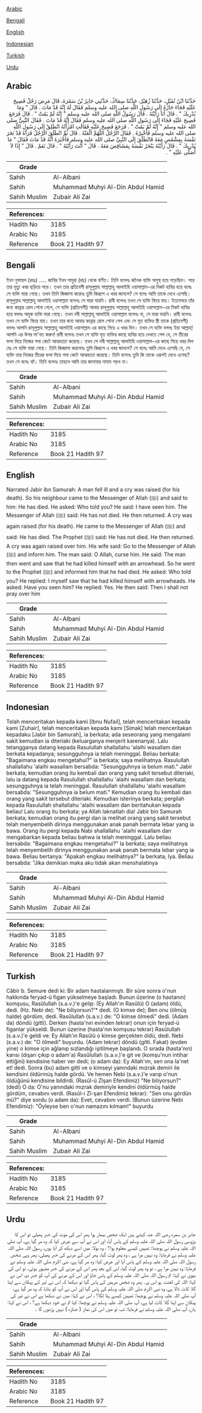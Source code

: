 [Arabic](#arabic)

[Bengali](#bengali)

[English](#english)

[Indonesian](#indonesian)

[Turkish](#turkish)

[Urdu](#urdu)

## Arabic


<div dir="rtl" lang="ar" style={{fontSize:'larger',backgroundColor:'#f8f9fa',padding:20}}>
حَدَّثَنَا ابْنُ نُفَيْلٍ، حَدَّثَنَا زُهَيْرٌ، حَدَّثَنَا سِمَاكٌ، حَدَّثَنِي جَابِرُ بْنُ سَمُرَةَ، قَالَ مَرِضَ رَجُلٌ فَصِيحَ عَلَيْهِ فَجَاءَ جَارُهُ إِلَى رَسُولِ اللَّهِ صلى الله عليه وسلم فَقَالَ لَهُ إِنَّهُ قَدْ مَاتَ ‏.‏ قَالَ ‏"‏ وَمَا يُدْرِيكَ ‏"‏ ‏.‏ قَالَ أَنَا رَأَيْتُهُ ‏.‏ قَالَ رَسُولُ اللَّهِ صلى الله عليه وسلم ‏"‏ إِنَّهُ لَمْ يَمُتْ ‏"‏ ‏.‏ قَالَ فَرَجَعَ فَصِيحَ عَلَيْهِ فَجَاءَ إِلَى رَسُولِ اللَّهِ صلى الله عليه وسلم فَقَالَ إِنَّهُ قَدْ مَاتَ ‏.‏ فَقَالَ النَّبِيُّ صلى الله عليه وسلم ‏"‏ إِنَّهُ لَمْ يَمُتْ ‏"‏ ‏.‏ فَرَجَعَ فَصِيحَ عَلَيْهِ فَقَالَتِ امْرَأَتُهُ انْطَلِقْ إِلَى رَسُولِ اللَّهِ صلى الله عليه وسلم فَأَخْبِرْهُ ‏.‏ فَقَالَ الرَّجُلُ اللَّهُمَّ الْعَنْهُ ‏.‏ قَالَ ثُمَّ انْطَلَقَ الرَّجُلُ فَرَآهُ قَدْ نَحَرَ نَفْسَهُ بِمِشْقَصٍ مَعَهُ فَانْطَلَقَ إِلَى النَّبِيِّ صلى الله عليه وسلم فَأَخْبَرَهُ أَنَّهُ قَدْ مَاتَ فَقَالَ ‏"‏ مَا يُدْرِيكَ ‏"‏ ‏.‏ قَالَ رَأَيْتُهُ يَنْحَرُ نَفْسَهُ بِمَشَاقِصَ مَعَهُ ‏.‏ قَالَ ‏"‏ أَنْتَ رَأَيْتَهُ ‏"‏ ‏.‏ قَالَ نَعَمْ ‏.‏ قَالَ ‏"‏ إِذًا لاَ أُصَلِّي عَلَيْهِ ‏"‏ ‏.‏
</div>
<div style={{backgroundColor:'#f8f9fa',padding:20, marginBottom: 10}}><table> <thead> <tr> <th>Grade</th> <th></th> </tr> </thead> <tbody> <tr><td>Sahih</td><td>Al-Albani</td></tr><tr><td>Sahih</td><td>Muhammad Muhyi Al-Din Abdul Hamid</td></tr><tr><td>Sahih Muslim</td><td>Zubair Ali Zai</td></tr></tbody></table><table> <thead> <tr> <th>References:</th> <th></th> </tr> </thead> <tbody><tr><td>Hadith No</td><td>3185</td></tr><tr><td>Arabic No</td><td>3185</td></tr><tr><td>Reference</td><td>Book 21 Hadith 97</td></tr></tbody></table></div>

## Bengali


<div dir="ltr" lang="bn" style={{fontSize:'larger',backgroundColor:'#f8f9fa',padding:20}}>
ইবন নুফায়ল (রহঃ) ..... জাবির ইবন সামুরা (রাঃ) থেকে বর্ণিত। তিনি বলেনঃ জনৈক ব্যক্তি অসুস্থ হয়ে পড়েছিল। পরে তার মৃত্যু খবর ছড়িয়ে পড়ে। তখন তার প্রতিবেশী রাসূলুল্লাহ সাল্লাল্লাহু আলাইহি ওয়াসাল্লাম-এর নিকট হাযির হয়ে বলেঃ সে ব্যক্তি মারা গেছে। তখন তিনি জিজ্ঞাসা করেনঃ তুমি কিরূপে এ খবর জানলে? সে বলেঃ আমি তাকে দেখে এসেছি। রাসূলুল্লাহ সাল্লাল্লাহু আলাইহি ওয়াসাল্লাম বলেনঃ সে মারা যায়নি। রাবী বলেনঃ তখন সে ব্যক্তি ফিরে যায়। ইত্যবসরে তাঁর জন্য কান্নার রোল শোনা গেলে, সে ব্যক্তি (প্রতিবেশী) আবার রাসূলুল্লাহ সাল্লাল্লাহু আলাইহি ওয়াসাল্লাম-এর নিকট হাযির হয়ে বললঃ অমুক ব্যক্তি মারা গেছে। তখন নবী সাল্লাল্লাহু আলাইহি ওয়াসাল্লাম বলেনঃ না, সে মারা যায়নি। রাবী বলেনঃ তখন সে ব্যক্তি ফিরে যায়। তখন তার জন্য আবার কান্নার রোল শোনা গেল এবং সে মৃত ব্যক্তির স্ত্রী তাকে (প্রতিবেশী) বললঃ আপনি রাসূলুল্লাহ সাল্লাল্লাহু আলাইহি ওয়াসাল্লাম এর কাছে গিয়ে এ খবর দিন। তখন সে ব্যক্তি বললঃ ইয়া আল্লাহ্‌! আপনি এর উপর লা'নত করুন! রাবী বলেনঃ তখন সে ব্যক্তি মৃত ব্যক্তির কাছে হাযির হয়ে দেখতে পেল যে, সে তীরের ফলা দিয়ে নিজের গলা কেটে আত্মহত্যা করেছে। তখন সে নবী সাল্লাল্লাহু আলাইহি ওয়াসাল্লাম-এর কাছে গিয়ে খবর দিল যেঃ সে ব্যক্তি মারা গেছে। তিনি জিজ্ঞাসা করলেনঃ তুমি কিরূপে এ খবর জানলে? সে বলেঃ আমি দেখে এসেছি যে, সে ব্যক্তি তার নিজের তীরের ফলা দিয়ে গলা কেটে আত্মহত্যা করেছে। তিনি বলেনঃ তুমি কি তাকে এরূপই দেখে এসেছ? তখন সে বলেঃ হ্যাঁ। তিনি বলেনঃ তাহলে আমি তার জানাযার নামায পড়ব না।
</div>
<div style={{backgroundColor:'#f8f9fa',padding:20, marginBottom: 10}}><table> <thead> <tr> <th>Grade</th> <th></th> </tr> </thead> <tbody> <tr><td>Sahih</td><td>Al-Albani</td></tr><tr><td>Sahih</td><td>Muhammad Muhyi Al-Din Abdul Hamid</td></tr><tr><td>Sahih Muslim</td><td>Zubair Ali Zai</td></tr></tbody></table><table> <thead> <tr> <th>References:</th> <th></th> </tr> </thead> <tbody><tr><td>Hadith No</td><td>3185</td></tr><tr><td>Arabic No</td><td>3185</td></tr><tr><td>Reference</td><td>Book 21 Hadith 97</td></tr></tbody></table></div>

## English


<div dir="ltr" lang="en" style={{fontSize:'larger',backgroundColor:'#f8f9fa',padding:20}}>
Narrated Jabir ibn Samurah: A man fell ill and a cry was raised (for his death). So his neighbour came to the Messenger of Allah (ﷺ) and said to him: He has died. He asked: Who told you? He said: I have seen him. The Messenger of Allah (ﷺ) said: He has not died. He then returned. A cry was again raised (for his death). He came to the Messenger of Allah (ﷺ) and said: He has died. The Prophet (ﷺ) said: He has not died. He then returned. A cry was again raised over him. His wife said: Go to the Messenger of Allah (ﷺ) and inform him. The man said: O Allah, curse him. He said: The man then went and saw that he had killed himself with an arrowhead. So he went to the Prophet (ﷺ) and informed him that he had died. He asked: Who told you? He replied: I myself saw that he had killed himself with arrowheads. He asked: Have you seen him? He replied: Yes. He then said: Then I shall not pray over him
</div>
<div style={{backgroundColor:'#f8f9fa',padding:20, marginBottom: 10}}><table> <thead> <tr> <th>Grade</th> <th></th> </tr> </thead> <tbody> <tr><td>Sahih</td><td>Al-Albani</td></tr><tr><td>Sahih</td><td>Muhammad Muhyi Al-Din Abdul Hamid</td></tr><tr><td>Sahih Muslim</td><td>Zubair Ali Zai</td></tr></tbody></table><table> <thead> <tr> <th>References:</th> <th></th> </tr> </thead> <tbody><tr><td>Hadith No</td><td>3185</td></tr><tr><td>Arabic No</td><td>3185</td></tr><tr><td>Reference</td><td>Book 21 Hadith 97</td></tr></tbody></table></div>

## Indonesian


<div dir="ltr" lang="id" style={{fontSize:'larger',backgroundColor:'#f8f9fa',padding:20}}>
Telah menceritakan kepada kami [Ibnu Nufail], telah menceritakan kepada kami [Zuhair], telah menceritakan kepada kami [Simak] telah menceritakan kepadaku [Jabir bin Samurah], ia berkata; ada seseorang yang mengalami sakit kemudian ia diteriaki (keluarganya menjerit karenanya). Lalu tetangganya datang kepada Rasulullah shallallahu 'alaihi wasallam dan berkata kepadanya; sesungguhnya ia telah meninggal. Beliau berkata: "Bagaimana engkau mengetahui?" ia berkata; saya melihatnya. Rasulullah shallallahu 'alaihi wasallam bersabda: "Sesungguhnya ia belum mati." Jabir berkata; kemudian orang itu kembali dan orang yang sakit tersebut diteriaki, lalu ia datang kepada Rasulullah shallallahu 'alaihi wasallam dan berkata; sesungguhnya ia telah meninggal. Rasulullah shallallahu 'alaihi wasallam bersabda: "Sesungguhnya ia belum mati." Kemudian orang itu kembali dan orang yang sakit tersebut diteriaki. Kemudian isterinya berkata; pergilah kepada Rasulullah shallallahu 'alaihi wasallam dan beritahukan kepada beliau! Lalu orang itu berkata; ya Allah laknatlah dia! Jabir bin Samurah berkata; kemudian orang itu pergi dan ia melihat orang yang sakit tersebut telah menyembelih dirinya menggunakan anak panah bermata lebar yang ia bawa. Orang itu pergi kepada Nabi shallallahu 'alaihi wasallam dan mengabarkan kepada beliau bahwa ia telah meninggal. Lalu beliau bersabda: "Bagaimana engkau mengetahui?" Ia berkata; saya melihatnya telah menyembelih dirinya menggunakan anak panah bermata lebar yang ia bawa. Beliau bertanya: "Apakah engkau melihatnya?" Ia berkata; Iya. Beliau bersabda: "Jika demikian maka aku tidak akan menshalatinya
</div>
<div style={{backgroundColor:'#f8f9fa',padding:20, marginBottom: 10}}><table> <thead> <tr> <th>Grade</th> <th></th> </tr> </thead> <tbody> <tr><td>Sahih</td><td>Al-Albani</td></tr><tr><td>Sahih</td><td>Muhammad Muhyi Al-Din Abdul Hamid</td></tr><tr><td>Sahih Muslim</td><td>Zubair Ali Zai</td></tr></tbody></table><table> <thead> <tr> <th>References:</th> <th></th> </tr> </thead> <tbody><tr><td>Hadith No</td><td>3185</td></tr><tr><td>Arabic No</td><td>3185</td></tr><tr><td>Reference</td><td>Book 21 Hadith 97</td></tr></tbody></table></div>

## Turkish


<div dir="ltr" lang="tr" style={{fontSize:'larger',backgroundColor:'#f8f9fa',padding:20}}>
Câbir b. Semure dedi ki: Bir adam hastalanmıştı. Bir süre sonra o'nun hakkında feryad-ü figan yükselmeye başladı. Bunun üzerine (o hastanın) komşusu, Rasûlullah (s.a.v.)'e gelip: (Ey Allah'ın Rasûlü) O (adam) öldü, dedi. (Hz. Nebi de): "Ne biliyorsun?'* dedi. (O kimse de); Ben onu (ölmüş halde) gördüm, dedi. Rasûlullah (s.a.v.) de: "O kimse ölmedi" dedi. (Adam da) döndü (gitti). Derken (hasta'nın evinden tekrar) onun için feryad-ü figanlar yükseldi. Bunun üzerine (hasta'nın komşusu tekrar) Rasûlullah (s.a.v.)'e geldi ve: Ey Allah'ın Rasûlü o kimse gerçekten öldü, dedi. Nebi (s.a.v.) de: "O ölmedi" buyurdu. (Adam tekrar) döndü (gitti. Fakat) (evden yine) o kimse için ağlanıp sızlandığı işitilmeye başlandı. O sırada (hasta'nın) karısı (dışarı çıkıp o adam'a) Rasûlullah (s.a.v.)'e git ve (komşu'nun intihar ettiğini) kendisine haber ver dedi; (o adam da): Ey Allah'ım, sen ona Ia'net et! dedi. Sonra (bu) adam gitti ve o kimseyi yanındaki mızrak demiri ile kendisini öldürmüş halde gördü. Ve hemen Nebi (s.a.v.)'e varıp o'nun öldüğünü kendisine bildirdi. (Rasûl-ü Zîşan Efendimiz) "Ne biliyorsun?" (dedi) O da: O'nu yanındaki mızrak demiriyle kendini öldürmüş halde gördüm, cevabını verdi. (Rasûl-i Zî-şan Efendimiz tekrar): "Sen onu gördün mü?" diye sordu (o adam da): Evet, cevabını verdi. (Bunun üzerine Nebi Efendimiz): "Öyleyse ben o'nun namazını kılmam!" buyurdu
</div>
<div style={{backgroundColor:'#f8f9fa',padding:20, marginBottom: 10}}><table> <thead> <tr> <th>Grade</th> <th></th> </tr> </thead> <tbody> <tr><td>Sahih</td><td>Al-Albani</td></tr><tr><td>Sahih</td><td>Muhammad Muhyi Al-Din Abdul Hamid</td></tr><tr><td>Sahih Muslim</td><td>Zubair Ali Zai</td></tr></tbody></table><table> <thead> <tr> <th>References:</th> <th></th> </tr> </thead> <tbody><tr><td>Hadith No</td><td>3185</td></tr><tr><td>Arabic No</td><td>3185</td></tr><tr><td>Reference</td><td>Book 21 Hadith 97</td></tr></tbody></table></div>

## Urdu


<div dir="rtl" lang="ur" style={{fontSize:'larger',backgroundColor:'#f8f9fa',padding:20}}>
جابر بن سمرہ رضی اللہ عنہ کہتے ہیں ایک شخص بیمار ہوا پھر اس کی موت کی خبر پھیلی تو اس کا پڑوسی رسول اللہ صلی اللہ علیہ وسلم کے پاس آیا، اور اس نے آپ سے عرض کیا کہ وہ مر گیا ہے، آپ صلی اللہ علیہ وسلم نے پوچھا: تمہیں کیسے معلوم ہوا؟ ، وہ بولا: میں اسے دیکھ کر آیا ہوں، رسول اللہ صلی اللہ علیہ وسلم نے فرمایا: وہ نہیں مرا ہے ، وہ پھر لوٹ گیا، پھر اس کے مرنے کی خبر پھیلی، پھر وہی شخص رسول اللہ صلی اللہ علیہ وسلم کے پاس آیا اور عرض کیا: وہ مر گیا ہے، نبی اکرم صلی اللہ علیہ وسلم نے فرمایا: وہ نہیں مرا ہے ، تو وہ پھر لوٹ گیا، اس کے بعد پھر اس کے مرنے کی خبر مشہور ہوئی، تو اس کی بیوی نے کہا: تم رسول اللہ صلی اللہ علیہ وسلم کے پاس جاؤ اور اس کے مرنے کی آپ کو خبر دو، اس نے کہا: اللہ کی لعنت ہو اس پر۔ پھر وہ شخص مریض کے پاس گیا تو دیکھا کہ اس نے تیر کے پیکان سے اپنا گلا کاٹ ڈالا ہے، وہ نبی اکرم صلی اللہ علیہ وسلم کے پاس گیا اور اس نے آپ کو بتایا کہ وہ مر گیا ہے، آپ صلی اللہ علیہ وسلم نے پوچھا: تمہیں کیسے پتا لگا؟ ، اس نے کہا: میں نے دیکھا ہے اس نے تیر کی پیکان سے اپنا گلا کاٹ لیا ہے، آپ صلی اللہ علیہ وسلم نے پوچھا: کیا تم نے خود دیکھا ہے؟ ، اس نے کہا: ہاں، آپ صلی اللہ علیہ وسلم نے فرمایا: تب تو میں اس کی نماز ( جنازہ ) نہیں پڑھوں گا ۔
</div>
<div style={{backgroundColor:'#f8f9fa',padding:20, marginBottom: 10}}><table> <thead> <tr> <th>Grade</th> <th></th> </tr> </thead> <tbody> <tr><td>Sahih</td><td>Al-Albani</td></tr><tr><td>Sahih</td><td>Muhammad Muhyi Al-Din Abdul Hamid</td></tr><tr><td>Sahih Muslim</td><td>Zubair Ali Zai</td></tr></tbody></table><table> <thead> <tr> <th>References:</th> <th></th> </tr> </thead> <tbody><tr><td>Hadith No</td><td>3185</td></tr><tr><td>Arabic No</td><td>3185</td></tr><tr><td>Reference</td><td>Book 21 Hadith 97</td></tr></tbody></table></div>
